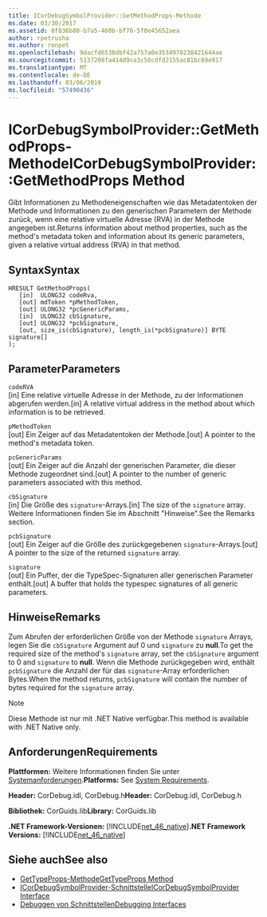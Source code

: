 ```yaml
---
title: ICorDebugSymbolProvider::GetMethodProps-Methode
ms.date: 03/30/2017
ms.assetid: 8f836b80-b7a5-460b-bf76-5f0e45652aea
author: rpetrusha
ms.author: ronpet
ms.openlocfilehash: 9dacfd6538dbf42a757a0e3534978238421644ae
ms.sourcegitcommit: 5137208fa414d9ca3c58cdfd2155ac81bc89e917
ms.translationtype: MT
ms.contentlocale: de-DE
ms.lasthandoff: 03/06/2019
ms.locfileid: "57490436"
---
```

# <a name="icordebugsymbolprovidergetmethodprops-method"></a><span data-ttu-id="250c3-102">ICorDebugSymbolProvider::GetMethodProps-Methode</span><span class="sxs-lookup"><span data-stu-id="250c3-102">ICorDebugSymbolProvider::GetMethodProps Method</span></span>
<span data-ttu-id="250c3-103">Gibt Informationen zu Methodeneigenschaften wie das Metadatentoken der Methode und Informationen zu den generischen Parametern der Methode zurück, wenn eine relative virtuelle Adresse (RVA) in der Methode angegeben ist.</span><span class="sxs-lookup"><span data-stu-id="250c3-103">Returns information about method properties, such as the method's metadata token and information about its generic parameters, given a relative virtual address (RVA) in that method.</span></span>  
  
## <a name="syntax"></a><span data-ttu-id="250c3-104">Syntax</span><span class="sxs-lookup"><span data-stu-id="250c3-104">Syntax</span></span>  
  
```  
HRESULT GetMethodProps(  
   [in]  ULONG32 codeRva,  
   [out] mdToken *pMethodToken,  
   [out] ULONG32 *pcGenericParams,  
   [in]  ULONG32 cbSignature,  
   [out] ULONG32 *pcbSignature,  
   [out, size_is(cbSignature), length_is(*pcbSignature)] BYTE signature[]  
);  
```  
  
## <a name="parameters"></a><span data-ttu-id="250c3-105">Parameter</span><span class="sxs-lookup"><span data-stu-id="250c3-105">Parameters</span></span>  
 `codeRVA`  
 <span data-ttu-id="250c3-106">[in] Eine relative virtuelle Adresse in der Methode, zu der Informationen abgerufen werden.</span><span class="sxs-lookup"><span data-stu-id="250c3-106">[in] A relative virtual address in the method about which information is to be retrieved.</span></span>  
  
 `pMethodToken`  
 <span data-ttu-id="250c3-107">[out] Ein Zeiger auf das Metadatentoken der Methode.</span><span class="sxs-lookup"><span data-stu-id="250c3-107">[out] A pointer to the method's metadata token.</span></span>  
  
 `pcGenericParams`  
 <span data-ttu-id="250c3-108">[out] Ein Zeiger auf die Anzahl der generischen Parameter, die dieser Methode zugeordnet sind.</span><span class="sxs-lookup"><span data-stu-id="250c3-108">[out] A pointer to the number of generic parameters associated with this method.</span></span>  
  
 `cbSignature`  
 <span data-ttu-id="250c3-109">[in] Die Größe des `signature`-Arrays.</span><span class="sxs-lookup"><span data-stu-id="250c3-109">[in] The size of the `signature` array.</span></span> <span data-ttu-id="250c3-110">Weitere Informationen finden Sie im Abschnitt "Hinweise".</span><span class="sxs-lookup"><span data-stu-id="250c3-110">See the Remarks section.</span></span>  
  
 `pcbSignature`  
 <span data-ttu-id="250c3-111">[out] Ein Zeiger auf die Größe des zurückgegebenen `signature`-Arrays.</span><span class="sxs-lookup"><span data-stu-id="250c3-111">[out] A pointer to the size of the returned `signature` array.</span></span>  
  
 `signature`  
 <span data-ttu-id="250c3-112">[out] Ein Puffer, der die TypeSpec-Signaturen aller generischen Parameter enthält.</span><span class="sxs-lookup"><span data-stu-id="250c3-112">[out] A buffer that holds the typespec signatures of all generic parameters.</span></span>  
  
## <a name="remarks"></a><span data-ttu-id="250c3-113">Hinweise</span><span class="sxs-lookup"><span data-stu-id="250c3-113">Remarks</span></span>  
 <span data-ttu-id="250c3-114">Zum Abrufen der erforderlichen Größe von der Methode `signature` Arrays, legen Sie die `cbSignature` Argument auf 0 und `signature` zu **null**.</span><span class="sxs-lookup"><span data-stu-id="250c3-114">To get the required size of the method's `signature` array, set the `cbSignature` argument to 0 and `signature` to **null**.</span></span> <span data-ttu-id="250c3-115">Wenn die Methode zurückgegeben wird, enthält `pcbSignature` die Anzahl der für das `signature`-Array erforderlichen Bytes.</span><span class="sxs-lookup"><span data-stu-id="250c3-115">When the method returns, `pcbSignature` will contain the number of bytes required for the `signature` array.</span></span>  
  
> [!NOTE]
>  <span data-ttu-id="250c3-116">Diese Methode ist nur mit .NET Native verfügbar.</span><span class="sxs-lookup"><span data-stu-id="250c3-116">This method is available with .NET Native only.</span></span>  
  
## <a name="requirements"></a><span data-ttu-id="250c3-117">Anforderungen</span><span class="sxs-lookup"><span data-stu-id="250c3-117">Requirements</span></span>  
 <span data-ttu-id="250c3-118">**Plattformen:** Weitere Informationen finden Sie unter [Systemanforderungen](../../../../docs/framework/get-started/system-requirements.md).</span><span class="sxs-lookup"><span data-stu-id="250c3-118">**Platforms:** See [System Requirements](../../../../docs/framework/get-started/system-requirements.md).</span></span>  
  
 <span data-ttu-id="250c3-119">**Header:** CorDebug.idl, CorDebug.h</span><span class="sxs-lookup"><span data-stu-id="250c3-119">**Header:** CorDebug.idl, CorDebug.h</span></span>  
  
 <span data-ttu-id="250c3-120">**Bibliothek:** CorGuids.lib</span><span class="sxs-lookup"><span data-stu-id="250c3-120">**Library:** CorGuids.lib</span></span>  
  
 <span data-ttu-id="250c3-121">**.NET Framework-Versionen:** [!INCLUDE[net_46_native](../../../../includes/net-46-native-md.md)]</span><span class="sxs-lookup"><span data-stu-id="250c3-121">**.NET Framework Versions:** [!INCLUDE[net_46_native](../../../../includes/net-46-native-md.md)]</span></span>  
  
## <a name="see-also"></a><span data-ttu-id="250c3-122">Siehe auch</span><span class="sxs-lookup"><span data-stu-id="250c3-122">See also</span></span>
- [<span data-ttu-id="250c3-123">GetTypeProps-Methode</span><span class="sxs-lookup"><span data-stu-id="250c3-123">GetTypeProps Method</span></span>](../../../../docs/framework/unmanaged-api/debugging/icordebugsymbolprovider-gettypeprops-method.md)
- [<span data-ttu-id="250c3-124">ICorDebugSymbolProvider-Schnittstelle</span><span class="sxs-lookup"><span data-stu-id="250c3-124">ICorDebugSymbolProvider Interface</span></span>](../../../../docs/framework/unmanaged-api/debugging/icordebugsymbolprovider-interface.md)
- [<span data-ttu-id="250c3-125">Debuggen von Schnittstellen</span><span class="sxs-lookup"><span data-stu-id="250c3-125">Debugging Interfaces</span></span>](../../../../docs/framework/unmanaged-api/debugging/debugging-interfaces.md)
